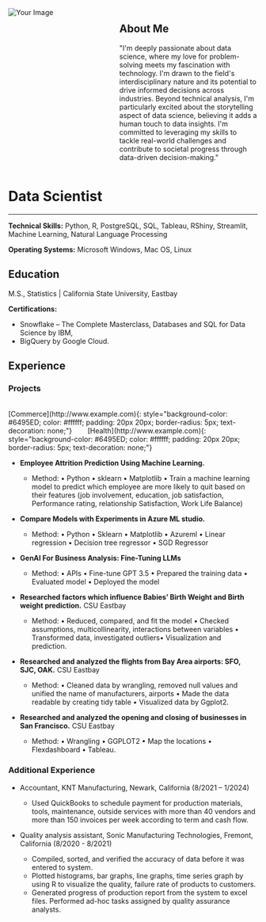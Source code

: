 <div style="display: flex;">
    <!-- Column for the image -->
    <div style="flex: 3; margin-right: 15px;">
        <!-- Replace "URL_OF_YOUR_IMAGE_HERE" with the actual URL of your image -->
        <img src="https://avatars.githubusercontent.com/u/130880425?s=400&u=dfb3649b98f9166fc130692370bae275d5bda2ca&v=4" alt="Your Image" style="max-width: 100%;">
    </div>
    <!-- Column for the "about me" content -->
    <div style="flex: 4;">
        <h2>About Me</h2>
        <p>
            "I'm deeply passionate about data science, where my love for problem-solving meets my fascination with technology. I'm drawn to the field's interdisciplinary nature and its potential to drive informed decisions across industries. Beyond technical analysis, I'm particularly excited about the storytelling aspect of data science, believing it adds a human touch to data insights. I'm committed to leveraging my skills to tackle real-world challenges and contribute to societal progress through data-driven decision-making."
        </p>
    </div>
</div>




# Data Scientist

---
**Technical Skills:** Python, R, PostgreSQL, SQL, Tableau, RShiny, Streamlit, Machine Learning, Natural Language Processing

**Operating Systems:** Microsoft Windows, Mac OS, Linux

## Education
M.S., Statistics | California State University, Eastbay

**Certifications:** 
-  Snowflake – The Complete Masterclass, Databases and SQL for Data Science by IBM,
-  BigQuery by Google Cloud.

## Experience

### Projects

<br>
[Commerce](http://www.example.com){: style="background-color: #6495ED; color: #ffffff; padding: 20px 20px; border-radius: 5px; text-decoration: none;"} &nbsp;&nbsp;&nbsp;&nbsp;&nbsp;&nbsp; [Health](http://www.example.com){: style="background-color: #6495ED; color: #ffffff; padding: 20px 20px; border-radius: 5px; text-decoration: none;"}

<br>



- **Employee Attrition Prediction Using Machine Learning.**
    - Method: • Python • sklearn • Matplotlib • Train a machine learning model to predict which employee are more likely to quit based on their features (job involvement, education, job satisfaction, Performance rating, relationship Satisfaction, Work Life Balance)

- **Compare Models with Experiments in Azure ML studio.**
    - Method: • Python • Sklearn • Matplotlib • Azureml • Linear regression • Decision tree regressor • SGD Regressor

- **GenAI For Business Analysis: Fine-Tuning LLMs**
    - Method: • APIs • Fine-tune GPT 3.5 • Prepared the training data • Evaluated model • Deployed the model

- **Researched factors which influence Babies’ Birth Weight and Birth weight prediction.** CSU Eastbay                           
    - Method: • Reduced, compared, and fit the model • Checked assumptions, multicollinearity, interactions between variables • Transformed data, investigated outliers• Visualization and prediction. 

- **Researched and analyzed the flights from Bay Area airports: SFO, SJC, OAK.** CSU Eastbay                                         
    - Method: • Cleaned data by wrangling, removed null values and unified the name of manufacturers, airports • Made the data readable by creating tidy table • Visualized data by Ggplot2.

- **Researched and analyzed the opening and closing of businesses in San Francisco.** CSU Eastbay                                         
    - Method: • Wrangling • GGPLOT2 • Map the locations • Flexdashboard • Tableau.

### Additional Experience
- Accountant, KNT Manufacturing, Newark, California (8/2021 – 1/2024)
  - Used QuickBooks to schedule payment for production materials, tools, maintenance, outside services with more than 40 vendors and more than 150 invoices per week according to term and cash flow.

- Quality analysis assistant, Sonic Manufacturing Technologies, Fremont, California (8/2020 - 8/2021)                                          
  - Compiled, sorted, and verified the accuracy of data before it was entered to system.
  - Plotted histograms, bar graphs, line graphs, time series graph by using R to visualize the quality, failure rate of products to customers. 
  - Generated progress of production report from the system to excel files. Performed ad-hoc tasks assigned by quality assurance analysts.
